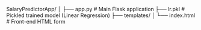 SalaryPredictorApp/
│
├── app.py # Main Flask application
├── lr.pkl # Pickled trained model (Linear Regression)
├── templates/
│ └── index.html # Front-end HTML form
